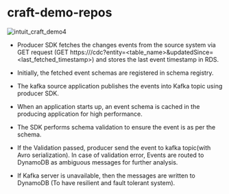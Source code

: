 # craft-demo-repos

![intuit_craft_demo4](https://github.com/user-attachments/assets/a31f8bcd-1d9d-4762-bb70-dc4bc1c6f6c7)



* Producer SDK fetches the changes events from the source system via GET request (GET https://<domain>/cdc?entity=<table_name>&updatedSince=<last_fetched_timestamp>) and stores the last event timestamp in RDS.

* Initially, the fetched event schemas are registered in schema registry.

* The kafka source application publishes the events into Kafka topic using producer SDK.

* When an application starts up, an event schema is cached in the producing application for high performance.

* The SDK performs schema validation to ensure the event is as per the schema.

* If the Validation passed, producer send the event to kafka topic(with Avro serialization). In case of validation error, Events are routed to DynamoDB as ambiguous messages for further analysis.

* If Kafka server is unavailable, then the messages are written to DynamoDB (To have resilient and fault tolerant system). 

